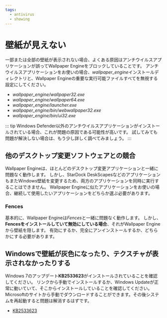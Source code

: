 ```yaml
---
tags:
  - antivirus
  - showing
---
```


# 壁紙が見えない

一部または全部の壁紙が表示されない場合、よくある原因はアンチウイルスアプリケーションが誤ってWallpaper Engineをブロックしていることです。 アンチウイルスアプリケーションをお使いの場合、*wallpaper_engine*インストールディレクトリと、Wallpaper Engineの重要な実行可能ファイルすべてを無視する設定にしてください。

* *wallpaper_engine/wallpaper32.exe*
* *wallpaper_engine/wallpaper64.exe*
* *wallpaper_engine/launcher.exe*
* *wallpaper_engine/bin/webwallpaper32.exe*
* *wallpaper_engine/bin/ui32.exe*

::: tip
Windows Defender以外のアンチウイルスアプリケーションがインストールされている場合、これが問題の原因である可能性が高いです。 試してみても問題が解決しない場合は、もう少し詳しく調べてみましょう。
:::

## 他のデスクトップ変更ソフトウェアとの競合

Wallpaper Engineは、ほとんどのデスクトップ変更アプリケーションと一緒に問題なく動作します。 しかし、StarDock DeskScapesなどのアプリケーションもまたWindows壁紙を変更するため、両方のアプリケーションを同時に実行することはできません。 Wallpaper Engineに似たアプリケーションをお使いの場合、継続して使用したいアプリケーションをどちらか選ぶ必要があります。

### Fences

基本的に、Wallpaper Engineは*Fences*と一緒に問題なく動作します。 しかし、**Fencesをインストールしていて無効にしている場合**、それがWallpaper Engineから壁紙を隠します。 有効にするか、完全にアンインストールするか、どちらかにする必要があります。

## Windowsで壁紙が灰色になったり、テクスチャが表示されなかったりする

Windows 7のアップデート**KB2533623**がインストールされていることを確認してください。 リンクから手動でインストールするか、Windows Updateが正常に動いていて、そこからインストールしていることを確認してください。 Microsoftのサイトから手動でダウンロードすることができます。その後システムを再起動すると問題は解消するはずです。

* [KB2533623](https://support.microsoft.com/en-us/help/2533623/microsoft-security-advisory-insecure-library-loading-could-allow-remot)
